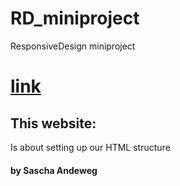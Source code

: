 # RD_miniproject
ResponsiveDesign miniproject
# [link](https://andeweg01.github.io/RD_miniproject/.)

## This website:
Is about setting up our HTML structure

#### by Sascha Andeweg